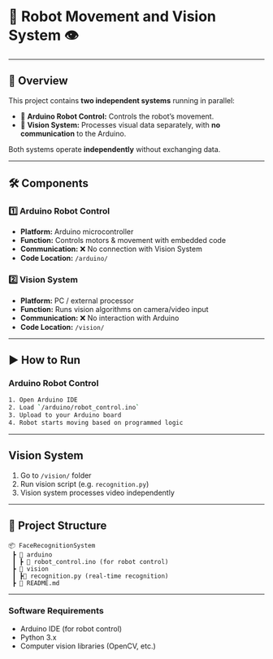 # 🤖 Robot Movement and Vision System 👁️

---

## 🚀 Overview

This project contains **two independent systems** running in parallel:

- 🔧 **Arduino Robot Control:** Controls the robot’s movement.
- 👀 **Vision System:** Processes visual data separately, with **no communication** to the Arduino.

Both systems operate **independently** without exchanging data.

---

## 🛠️ Components

### 1️⃣ Arduino Robot Control

- **Platform:** Arduino microcontroller  
- **Function:** Controls motors & movement with embedded code  
- **Communication:** ❌ No connection with Vision System  
- **Code Location:** `/arduino/`  

### 2️⃣ Vision System

- **Platform:** PC / external processor  
- **Function:** Runs vision algorithms on camera/video input  
- **Communication:** ❌ No interaction with Arduino  
- **Code Location:** `/vision/`  

---

## ▶️ How to Run

### Arduino Robot Control

```bash
1. Open Arduino IDE  
2. Load `/arduino/robot_control.ino`  
3. Upload to your Arduino board  
4. Robot starts moving based on programmed logic
```

---

## Vision System

1. Go to `/vision/` folder  
2. Run vision script (e.g. `recognition.py`)  
3. Vision system processes video independently

---

## 📂 Project Structure
```
📦 FaceRecognitionSystem
 ┣ 📂 arduino
 ┃ ┣ 📜 robot_control.ino (for robot control)
 ┣ 📂 vision
 ┃ ┣📜 recognition.py (real-time recognition)
 ┣ 📜 README.md
```
---

### Software Requirements
- Arduino IDE (for robot control)
- Python 3.x
- Computer vision libraries (OpenCV, etc.)
